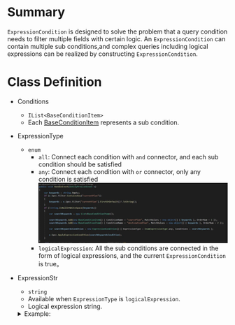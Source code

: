 # Summary
`ExpressionCondition` is designed to solve the problem that a query condition needs to filter multiple fields with certain logic. An `ExpressionCondition` can contain multiple sub conditions,and complex queries including logical expressions can be realized by constructing `ExpressionCondition`.
# Class Definition
- Conditions
  - `IList<BaseConditionItem>`
  - Each [BaseConditionItem](https://dev.azure.com/Comm100/Auto%20Coding/_wiki/wikis/Auto-Coding.wiki/703/BaseConditionItem) represents a sub condition.

- ExpressionType
  - `enum`
    - `all`: Connect each condition with `and` connector, and each sub condition should be satisfied
    - `any`: Connect each condition with `or` connector, only any condition is satisfied
![image.png](/.attachments/image-8df8ada8-7e9c-4ef8-8d62-024fd69cff9f.png)
    - `logicalExpression`: All the sub conditions are connected in the form of logical expressions, and the current `ExpressionCondition` is true。
- ExpressionStr
  - `string`
  - Available when `ExpressionType` is `logicalExpression`. 
  - Logical expression string.
  <details>
  <summary>Example:</summary>

  If you have 5 conditions, you can use Expression like (1 or 2 or 3) and (4 and 5). This expression means the rule will be triggered when any of the 1 to 3 conditions is met as well as condition 4 and condition 5 are met. The number here is `BaseConditionItem.OrderNum`.
  </details>